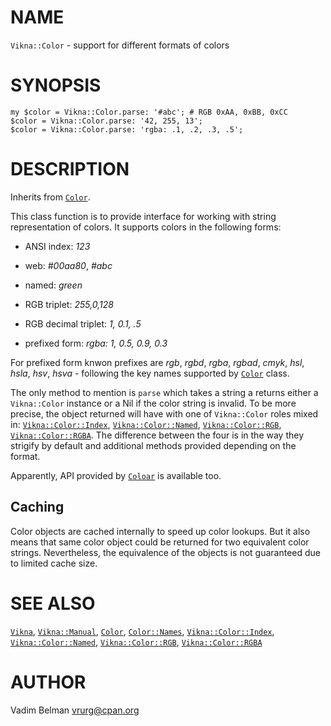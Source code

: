 NAME
====



`Vikna::Color` - support for different formats of colors

SYNOPSIS
========



    my $color = Vikna::Color.parse: '#abc'; # RGB 0xAA, 0xBB, 0xCC
    $color = Vikna::Color.parse: '42, 255, 13';
    $color = Vikna::Color.parse: 'rgba: .1, .2, .3, .5';

DESCRIPTION
===========



Inherits from [`Color`](https://modules.raku.org/dist/Color).

This class function is to provide interface for working with string representation of colors. It supports colors in the following forms:

  * ANSI index: *123*

  * web: *#00aa80*, *#abc*

  * named: *green*

  * RGB triplet: *255,0,128*

  * RGB decimal triplet: *1, 0.1, .5*

  * prefixed form: *rgba: 1, 0.5, 0.9, 0.3*

For prefixed form knwon prefixes are *rgb*, *rgbd*, *rgba*, *rgbad*, *cmyk*, *hsl*, *hsla*, *hsv*, *hsva* - following the key names supported by [`Color`](https://modules.raku.org/dist/Color) class.

The only method to mention is `parse` which takes a string a returns either a `Vikna::Color` instance or a Nil if the color string is invalid. To be more precise, the object returned will have with one of `Vikna::Color` roles mixed in: [`Vikna::Color::Index`](https://github.com/vrurg/raku-Vikna/blob/v0.0.3/docs/md/Vikna/Color/Index.md), [`Vikna::Color::Named`](https://github.com/vrurg/raku-Vikna/blob/v0.0.3/docs/md/Vikna/Color/Named.md), [`Vikna::Color::RGB`](https://github.com/vrurg/raku-Vikna/blob/v0.0.3/docs/md/Vikna/Color/RGB.md), [`Vikna::Color::RGBA`](https://github.com/vrurg/raku-Vikna/blob/v0.0.3/docs/md/Vikna/Color/RGBA.md). The difference between the four is in the way they strigify by default and additional methods provided depending on the format.

Apparently, API provided by [`Coloar`](https://modules.raku.org/dist/Coloar) is available too.

Caching
-------

Color objects are cached internally to speed up color lookups. But it also means that same color object could be returned for two equivalent color strings. Nevertheless, the equivalence of the objects is not guaranteed due to limited cache size.

SEE ALSO
========

[`Vikna`](https://github.com/vrurg/raku-Vikna/blob/v0.0.3/docs/md/Vikna.md), [`Vikna::Manual`](https://github.com/vrurg/raku-Vikna/blob/v0.0.3/docs/md/Vikna/Manual.md), [`Color`](https://modules.raku.org/dist/Color), [`Color::Names`](https://modules.raku.org/dist/Color::Names), [`Vikna::Color::Index`](https://github.com/vrurg/raku-Vikna/blob/v0.0.3/docs/md/Vikna/Color/Index.md), [`Vikna::Color::Named`](https://github.com/vrurg/raku-Vikna/blob/v0.0.3/docs/md/Vikna/Color/Named.md), [`Vikna::Color::RGB`](https://github.com/vrurg/raku-Vikna/blob/v0.0.3/docs/md/Vikna/Color/RGB.md), [`Vikna::Color::RGBA`](https://github.com/vrurg/raku-Vikna/blob/v0.0.3/docs/md/Vikna/Color/RGBA.md)

AUTHOR
======



Vadim Belman <vrurg@cpan.org>

